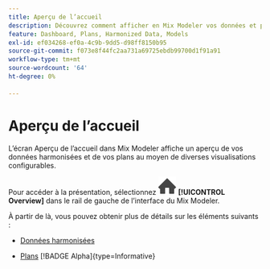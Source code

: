 ```yaml
---
title: Aperçu de l’accueil
description: Découvrez comment afficher en Mix Modeler vos données et plans harmonisés.
feature: Dashboard, Plans, Harmonized Data, Models
exl-id: ef034268-ef0a-4c9b-9dd5-d98ff8150b95
source-git-commit: f073e8f44fc2aa731a69725ebdb99700d1f91a91
workflow-type: tm+mt
source-wordcount: '64'
ht-degree: 0%

---
```


# Aperçu de l’accueil


L’écran Aperçu de l’accueil dans Mix Modeler affiche un aperçu de vos données harmonisées et de vos plans au moyen de diverses visualisations configurables.

Pour accéder à la présentation, sélectionnez ![Accueil](/help/assets/icons/Home.svg) **[!UICONTROL Overview]** dans le rail de gauche de l’interface du Mix Modeler.

À partir de là, vous pouvez obtenir plus de détails sur les éléments suivants :

* [Données harmonisées](harmonized-data.md)

* [Plans](plans.md) [!BADGE Alpha &#x200B;]{type=Informative}
